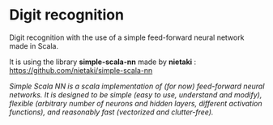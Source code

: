 # Digit recognition #
Digit recognition with the use of a simple feed-forward neural network made in Scala.

It is using the library **simple-scala-nn** made by **nietaki** : https://github.com/nietaki/simple-scala-nn

*Simple Scala NN is a scala implementation of (for now) feed-forward neural networks. It is designed to be simple (easy to use, understand and modify), flexible (arbitrary number of neurons and hidden layers, different activation functions), and reasonably fast (vectorized and clutter-free).*

